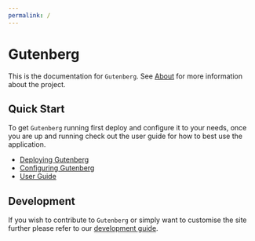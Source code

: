 ```yaml
---
permalink: /
---
```


# Gutenberg

This is the documentation for `Gutenberg`. See [About](/about.md) for more information about the project.

## Quick Start

To get `Gutenberg` running first deploy and configure it to your needs, once you are up and running check out the user guide for how to best use the application.

- [Deploying Gutenberg](/deployment.md)
- [Configuring Gutenberg](config)
- [User Guide](guide)

## Development

If you wish to contribute to `Gutenberg` or simply want to customise the site further please refer to our [development guide](/development/).
